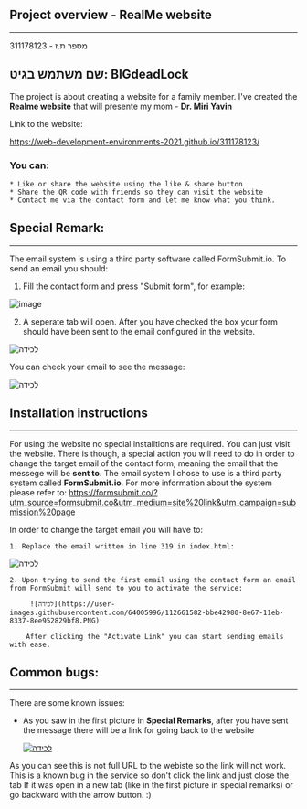 ## Project overview - RealMe website
---

מספר ת.ז - 311178123

שם משתמש בגיט: BIGdeadLock
---

The project is about creating a website for a family member.
I've created the **Realme website** that will presente my mom - __Dr. Miri Yavin__

Link to the website:

https://web-development-environments-2021.github.io/311178123/

### You can:
    * Like or share the website using the like & share button
    * Share the QR code with friends so they can visit the website
    * Contact me via the contact form and let me know what you think.


## Special Remark:
---

The email system is using a third party software called FormSubmit.io. To send an email you should:

  1. Fill the contact form and press "Submit form", for example:
   
    
![image](https://user-images.githubusercontent.com/64005996/112676190-2ea9d080-8e79-11eb-9880-9922c4003660.png)

 

  2. A seperate tab will open. After you have checked the box your form should have been sent to the email configured in the website.


   ![‏‏לכידה](https://user-images.githubusercontent.com/64005996/112661053-28aaf400-8e67-11eb-8b76-cf6eb574eb36.PNG)
         
   You can check your email to see the message:
   
   
   ![‏‏לכידה](https://user-images.githubusercontent.com/64005996/112661266-6576eb00-8e67-11eb-92c2-d47e3ce3c18e.PNG)


## Installation instructions
---

For using the website no special installtions are required.
You can just visit the website.
There is though, a special action you will need to do in order to change the target email of
the contact form, meaning the email that the messege will be **sent to**.
The email system I chose to use is a third party system called __FormSubmit.io__. For more
information about the system please refer to:
https://formsubmit.co/?utm_source=formsubmit.co&utm_medium=site%20link&utm_campaign=submission%20page

In order to change the target email you will have to:

    1. Replace the email written in line 319 in index.html:
![‏‏לכידה](https://user-images.githubusercontent.com/64005996/112594364-dc859280-8e19-11eb-8f75-a76598029043.PNG)

    2. Upon trying to send the first email using the contact form an email from FormSubmit will send to you to activate the service:

         ![‏‏לכידה](https://user-images.githubusercontent.com/64005996/112661582-bbe42980-8e67-11eb-8337-8ee952829bf8.PNG)

        After clicking the "Activate Link" you can start sending emails with ease.

## Common bugs:
---

There are some known issues:

   - As you saw in the first picture in __Special Remarks__, after you have sent the message there will be a link for going back to the website
      
      [
      ![‏‏לכידה](https://user-images.githubusercontent.com/64005996/112675204-e8a03d00-8e77-11eb-8d37-448ea619b664.PNG)
      ](url)

   As you can see this is not full URL to the webiste so the link will not work. This is a known bug in the service so don't click the link and just close the tab
   If it was open in a new tab (like in the first picture in special remarks) or go backward with the arrow button.
   :)

